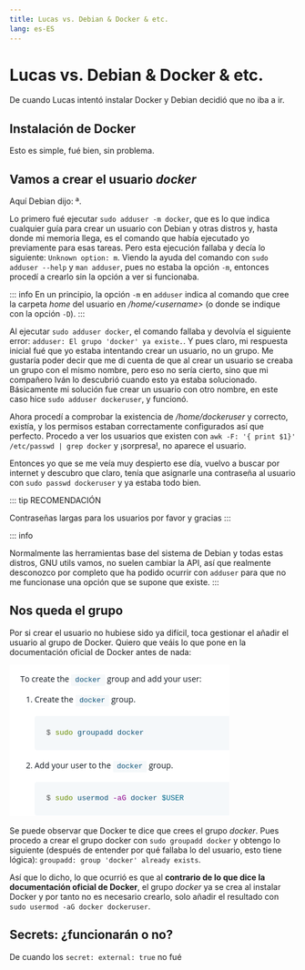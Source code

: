 ```yaml
---
title: Lucas vs. Debian & Docker & etc.
lang: es-ES
---
```


# Lucas vs. Debian & Docker & etc.

De cuando Lucas intentó instalar Docker y Debian decidió que no iba a ir.

## Instalación de Docker

Esto es simple, fué bien, sin problema.

## Vamos a crear el usuario _docker_

Aquí Debian dijo: ª.

Lo primero fué ejecutar `sudo adduser -m docker`, que es lo que indica cualquier guía para crear un usuario con Debian y otras distros y, hasta donde mi memoria llega, es el comando que había ejecutado yo previamente para esas tareas. Pero esta ejecución fallaba y decía lo siguiente: `Unknown option: m`. Viendo la ayuda del comando con `sudo adduser --help` y `man adduser`, pues no estaba la opción `-m`, entonces procedí a crearlo sin la opción a ver si funcionaba.

::: info
En un principio, la opción `-m` en `adduser` indica al comando que cree la carpeta _home_ del usuario en _/home/\<username>_ (o donde se indique con la opción `-D`).
:::

Al ejecutar `sudo adduser docker`, el comando fallaba y devolvía el siguiente error: `adduser: El grupo 'docker' ya existe.`. Y pues claro, mi respuesta inicial fué que yo estaba intentando crear un usuario, no un grupo. Me gustaría poder decir que me di cuenta de que al crear un usuario se creaba un grupo con el mismo nombre, pero eso no sería cierto, sino que mi compañero Iván lo descubrió cuando esto ya estaba solucionado. Básicamente mi solución fue crear un usuario con otro nombre, en este caso hice `sudo adduser dockeruser`, y funcionó.

Ahora procedí a comprobar la existencia de _/home/dockeruser_ y correcto, existía, y los permisos estaban correctamente configurados así que perfecto. Procedo a ver los usuarios que existen con `awk -F: '{ print $1}' /etc/passwd | grep docker` y ¡sorpresa!, no aparece el usuario.

Entonces yo que se me veía muy despierto ese día, vuelvo a buscar por internet y descubro que claro, tenía que asignarle una contraseña al usuario con `sudo passwd dockeruser` y ya estaba todo bien.

::: tip RECOMENDACIÓN

Contraseñas largas para los usuarios por favor y gracias
:::

::: info

Normalmente las herramientas base del sistema de Debian y todas estas distros, GNU utils vamos, no suelen cambiar la API, así que realmente desconozco por completo que ha podido ocurrir con `adduser` para que no me funcionase una opción que se supone que existe.
:::

## Nos queda el grupo

Por si crear el usuario no hubiese sido ya difícil, toca gestionar el añadir el usuario al grupo de Docker. Quiero que veáis lo que pone en la documentación oficial de Docker antes de nada:

![sudo groupadd docker](../images/docker-group.png)

Se puede observar que Docker te dice que crees el grupo _docker_. Pues procedo a crear el grupo docker con `sudo groupadd docker` y obtengo lo siguiente (después de entender por qué fallaba lo del usuario, esto tiene lógica): `groupadd: group 'docker' already exists`.

Así que lo dicho, lo que ocurrió es que al **contrario de lo que dice la documentación oficial de Docker**, el grupo _docker_ ya se crea al instalar Docker y por tanto no es necesario crearlo, solo añadir el resultado con `sudo usermod -aG docker dockeruser`.

## Secrets: ¿funcionarán o no?

De cuando los `secret: external: true` no fué
